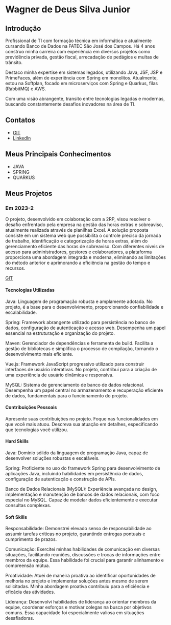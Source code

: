 
# Wagner de Deus Silva Junior

## Introdução

Profissional de TI com formação técnica em informática e atualmente cursando Banco de Dados na FATEC São José dos Campos. Há 4 anos construo minha carreira com experiência em diversos projetos como previdência privada, gestão fiscal, arrecadação de pedágios e multas de trânsito.

Destaco minha expertise em sistemas legados, utilizando Java, JSF, JSP e PrimeFaces, além de experiência com Spring em monolitos. Atualmente, estou na Softplan, focado em microserviços com Spring e Quarkus, filas (RabbitMQ) e AWS.

Com uma visão abrangente, transito entre tecnologias legadas e modernas, buscando constantemente desafios inovadores na área de TI.


## Contatos
* [GIT](https://github.com/wdeus)
* [LinkedIn](https://www.linkedin.com/in/wagnerdeusjr/)

## Meus Principais Conhecimentos
- JAVA
- SPRING
- QUARKUS


## Meus Projetos

### Em 2023-2
O projeto, desenvolvido em colaboração com a 2RP, visou resolver o desafio enfrentado pela empresa na gestão das horas extras e sobreaviso, atualmente realizada através de planilhas Excel. A solução proposta consiste em um sistema web que possibilita o controle preciso da jornada de trabalho, identificação e categorização de horas extras, além do gerenciamento eficiente das horas de sobreaviso. Com diferentes níveis de acesso para administradores, gestores e colaboradores, a plataforma proporciona uma abordagem integrada e moderna, eliminando as limitações do método anterior e aprimorando a eficiência na gestão do tempo e recursos.

[GIT](https://github.com/api-3sem-pixel-api/api)

#### Tecnologias Utilizadas

Java:
Linguagem de programação robusta e amplamente adotada. No projeto, é a base para o desenvolvimento, proporcionando confiabilidade e escalabilidade.

Spring:
Framework abrangente utilizado para persistência no banco de dados, configuração de autenticação e acesso web. Desempenha um papel essencial na estruturação e organização do projeto.

Maven:
Gerenciador de dependências e ferramenta de build. Facilita a gestão de bibliotecas e simplifica o processo de compilação, tornando o desenvolvimento mais eficiente.

Vue.js:
Framework JavaScript progressivo utilizado para construir interfaces de usuário interativas. No projeto, contribui para a criação de uma experiência de usuário dinâmica e responsiva.

MySQL:
Sistema de gerenciamento de banco de dados relacional. Desempenha um papel central no armazenamento e recuperação eficiente de dados, fundamentais para o funcionamento do projeto.

#### Contribuições Pessoais
Apresente suas contribuições no projeto. Foque nas funcionalidades em que você mais atuou. Descreva sua atuação em detalhes, especificando que tecnologias você utilizou.

#### Hard Skills
Java:
Domínio sólido da linguagem de programação Java, capaz de desenvolver soluções robustas e escaláveis.

Spring:
Proficiente no uso do framework Spring para desenvolvimento de aplicações Java, incluindo habilidades em persistência de dados, configuração de autenticação e construção de APIs.

Banco de Dados Relacionais (MySQL):
Experiência avançada no design, implementação e manutenção de bancos de dados relacionais, com foco especial no MySQL. Capaz de modelar dados eficientemente e executar consultas complexas.

#### Soft Skills

Responsabilidade:
Demonstrei elevado senso de responsabilidade ao assumir tarefas críticas no projeto, garantindo entregas pontuais e cumprimento de prazos.

Comunicação:
Exercitei minhas habilidades de comunicação em diversas situações, facilitando reuniões, discussões e trocas de informações entre membros da equipe. Essa habilidade foi crucial para garantir alinhamento e compreensão mútua.

Proatividade:
Atuei de maneira proativa ao identificar oportunidades de melhoria no projeto e implementar soluções antes mesmo de serem solicitadas. Minha abordagem proativa contribuiu para a eficiência e eficácia das atividades.

Liderança:
Desenvolvi habilidades de liderança ao orientar membros da equipe, coordenar esforços e motivar colegas na busca por objetivos comuns. Essa capacidade foi especialmente valiosa em situações desafiadoras.







